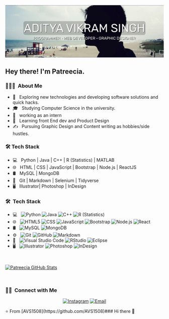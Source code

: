 
 <img src="https://raw.githubusercontent.com/AVS1508/AVS1508/master/assets/Aditya%20Vikram%20Singh%20Banner.png">

 <h2> Hey there! I'm Patreecia.</h2>

 
 <h3> 👨🏻‍💻 &nbsp;About Me </h3>

 - 🤔 &nbsp; Exploring new technologies and developing software solutions and quick hacks.
 - 🎓 &nbsp; Studying Computer Science in the university.
 - 💼 &nbsp; working as an intern 
 - 🌱 &nbsp; Learning front End dev and Product Design
 - ✍️ &nbsp; Pursuing Graphic Design and Content writing as hobbies/side hustles.

 <h3>🛠 Tech Stack</h3>

 - 💻 &nbsp; Python | Java | C++ | R (Statistics) | MATLAB
 - 🌐 &nbsp; HTML | CSS | JavaScript | Bootstrap | Node.js | ReactJS
 - 🛢 &nbsp; MySQL | MongoDB
 - 🔧 &nbsp; Git | Markdown | Selenium | Tidyverse
 - 🖥 &nbsp; Illustrator| Photoshop | InDesign
 <h3> 🛠 &nbsp;Tech Stack</h3>

 - 💻 &nbsp;
   ![Python](https://img.shields.io/badge/-Python-333333?style=flat&logo=python)
   ![Java](https://img.shields.io/badge/-Java-333333?style=flat&logo=Java&logoColor=007396)
   ![C++](https://img.shields.io/badge/-C++-333333?style=flat&logo=C%2B%2B&logoColor=00599C)
   ![R (Statistics)](https://img.shields.io/badge/-R-333333?style=flat&logo=R&logoColor=276DC3)
 - 🌐 &nbsp;
   ![HTML5](https://img.shields.io/badge/-HTML5-333333?style=flat&logo=HTML5)
   ![CSS](https://img.shields.io/badge/-CSS-333333?style=flat&logo=CSS3&logoColor=1572B6)
   ![JavaScript](https://img.shields.io/badge/-JavaScript-333333?style=flat&logo=javascript)
   ![Bootstrap](https://img.shields.io/badge/-Bootstrap-333333?style=flat&logo=bootstrap&logoColor=563D7C)
   ![Node.js](https://img.shields.io/badge/-Node.js-333333?style=flat&logo=node.js)
   ![React](https://img.shields.io/badge/-React-333333?style=flat&logo=react)
 - 🛢 &nbsp;
   ![MySQL](https://img.shields.io/badge/-MySQL-333333?style=flat&logo=mysql)
   ![MongoDB](https://img.shields.io/badge/-MongoDB-333333?style=flat&logo=mongodb)
 - ⚙️ &nbsp;
   ![Git](https://img.shields.io/badge/-Git-333333?style=flat&logo=git)
   ![GitHub](https://img.shields.io/badge/-GitHub-333333?style=flat&logo=github)
   ![Markdown](https://img.shields.io/badge/-Markdown-333333?style=flat&logo=markdown)
 - 🔧 &nbsp;
   ![Visual Studio Code](https://img.shields.io/badge/-Visual%20Studio%20Code-333333?style=flat&logo=visual-studio-code&logoColor=007ACC)
   ![RStudio](https://img.shields.io/badge/-RStudio-333333?style=flat&logo=rstudio)
   ![Eclipse](https://img.shields.io/badge/-Eclipse-333333?style=flat&logo=eclipse-ide&logoColor=2C2255)
 - 🖥 &nbsp;
   ![Illustrator](https://img.shields.io/badge/-Illustrator-333333?style=flat&logo=adobe-illustrator)
   ![Photoshop](https://img.shields.io/badge/-Photoshop-333333?style=flat&logo=adobe-photoshop)
   ![InDesign](https://img.shields.io/badge/-InDesign-333333?style=flat&logo=adobe-indesign)

 <br/>

 [![Patreecia GitHub Stats](https://github-readme-stats.vercel.app/api?username=Patreecia&show_icons=true)](https://github.com/Patreecia)
 <a href="https://github.com/Patreecia">
  
 </a>

 <br/>

 <h3> 🤝🏻 &nbsp;Connect with Me </h3>

 <p align="center">
<a href="https://www.instagram.com/adityavs_/"><img alt="Instagram" src="https://img.shields.io/badge/Instagram-weirdpatricia-blue?style=flat-square&logo=instagram"></a>
<a href="mailto:avsingh@umass.edu"><img alt="Email" src="https://img.shields.io/badge/Email-pchukwuonwe@gmail.com-blue?style=flat-square&logo=gmail"></a>
</p>
⭐️ From [AVS1508](https://github.com/AVS1508)### Hi there 👋
